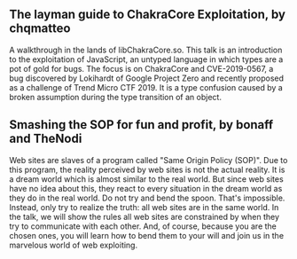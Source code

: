 ## The layman guide to ChakraCore Exploitation, by chqmatteo

A walkthrough in the lands of libChakraCore.so.
This talk is an introduction to the exploitation of JavaScript, an untyped language in which types are a pot of gold for bugs.
The focus is on ChakraCore and CVE-2019-0567, a bug discovered by Lokihardt of Google Project Zero and recently proposed as a challenge of Trend Micro CTF 2019.
It is a type confusion caused by a broken assumption during the type transition of an object.

## Smashing the SOP for fun and profit, by bonaff and TheNodi

Web sites are slaves of a program called "Same Origin Policy (SOP)".
Due to this program, the reality perceived by web sites is not the actual reality.
It is a dream world which is almost similar to the real world.
But since web sites have no idea about this, they react to every situation in the dream world as they do in the real world.
Do not try and bend the spoon. That's impossible.
Instead, only try to realize the truth: all web sites are in the same world.
In the talk, we will show the rules all web sites are constrained by when they try to communicate with each other.
And, of course, because you are the chosen ones, you will learn how to bend them to your will and join us in the marvelous world of web exploiting.
